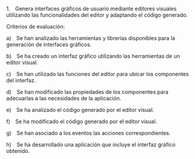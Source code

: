 1. Genera interfaces gráficos de usuario mediante editores visuales utilizando las funcionalidades del editor y adaptando el código generado.

Criterios de evaluación:

a) Se han analizado las herramientas y librerías disponibles para la generación de interfaces gráficos.

b) Se ha creado un interfaz gráfico utilizando las herramientas de un editor visual.

c) Se han utilizado las funciones del editor para ubicar los componentes del interfaz.

d) Se han modificado las propiedades de los componentes para adecuarlas a las necesidades de la aplicación.

e) Se ha analizado el código generado por el editor visual.

f) Se ha modificado el código generado por el editor visual.

g) Se han asociado a los eventos las acciones correspondientes.

h) Se ha desarrollado una aplicación que incluye el interfaz gráfico obtenido.
